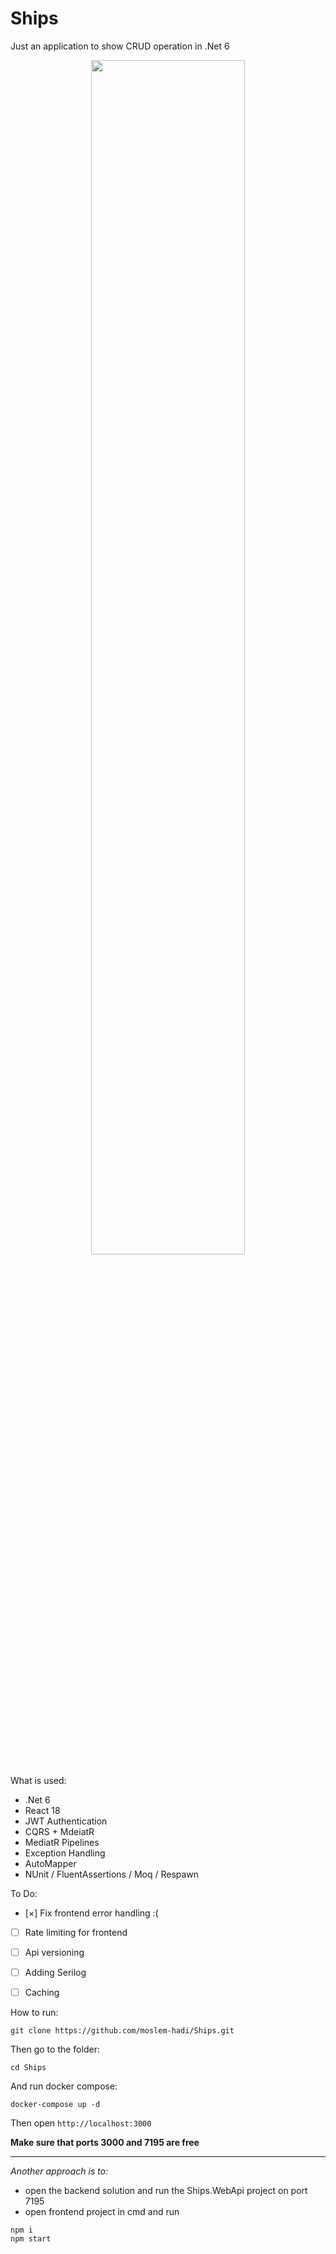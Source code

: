 # Ships
Just an application to show CRUD operation in .Net 6

 <p align="center"><img width=70% src="https://user-images.githubusercontent.com/9815699/235737626-f4b50838-97a6-49b3-9f50-34ece1678c68.png"></p>
 
What is used:
- .Net 6
- React 18
- JWT Authentication
- CQRS + MdeiatR
- MediatR Pipelines
- Exception Handling
- AutoMapper
- NUnit / FluentAssertions / Moq / Respawn


To Do:
- [×] Fix frontend error handling :(
- [ ] Rate limiting for frontend
- [ ] Api versioning
- [ ] Adding Serilog
- [ ] Caching


How to run:

```
git clone https://github.com/moslem-hadi/Ships.git
```
Then go to the folder:
```
cd Ships
```
And run docker compose:
```
docker-compose up -d
```
Then open `http://localhost:3000`


**Make sure that ports 3000 and 7195 are free**

  
---
*Another approach is to:*
- open the backend solution and run the Ships.WebApi project on port 7195
- open frontend project in cmd and run
```
npm i
npm start
```
